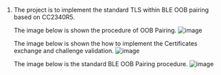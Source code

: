 1. The project is to implement the standard TLS within BLE OOB pairing based on CC2340R5.

      The image below is shown the procedure of OOB Pairing.
![image](https://github.com/user-attachments/assets/ff57227b-9b0d-443b-84a2-131f25056025)


      The image below is shown the how to implement the Certificates exchange and challenge validation. 
![image](https://github.com/user-attachments/assets/3f87abeb-0600-4799-8e28-ad60ed24e546)


      The image below is the standard BLE OOB Pairing procedure. 
![image](https://github.com/user-attachments/assets/c424d8a5-fe35-441e-b41c-ee1f36a72725)

